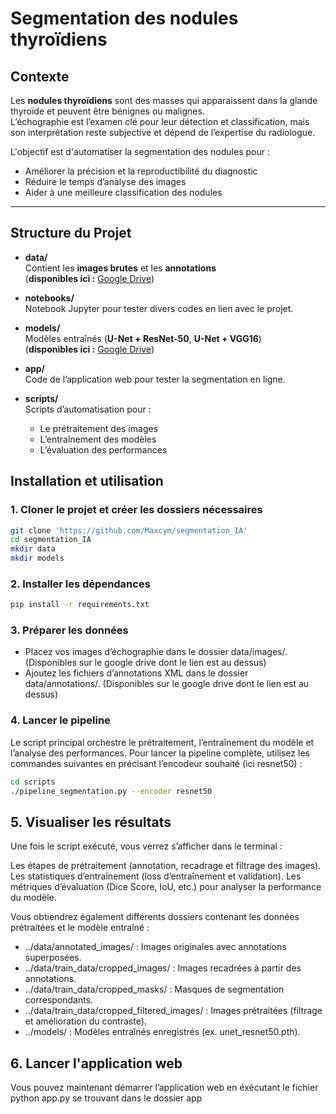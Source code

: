 # Segmentation des nodules thyroïdiens

## Contexte

Les **nodules thyroïdiens** sont des masses qui apparaissent dans la glande thyroïde et peuvent être bénignes ou malignes.  
L’échographie est l’examen clé pour leur détection et classification, mais son interprétation reste subjective et dépend de l’expertise du radiologue.  

L'objectif est d'automatiser la segmentation des nodules pour :  
- Améliorer la précision et la reproductibilité du diagnostic
- Réduire le temps d’analyse des images  
- Aider à une meilleure classification des nodules  

---

## Structure du Projet

- **data/**  
  Contient les **images brutes** et les **annotations**  
  (**disponibles ici :** [Google Drive](https://drive.google.com/drive/folders/1wIlOX3atqCiQv7KWhndW3s0eqCqN4K4B))

- **notebooks/**  
  Notebook Jupyter pour tester divers codes en lien avec le projet.

- **models/**  
  Modèles entraînés (**U-Net + ResNet-50**, **U-Net + VGG16**)  
  (**disponibles ici :** [Google Drive](https://drive.google.com/drive/folders/1FAaUSJmr9F6cvXhmgnZb4oPP82qOFjJF))

- **app/**  
  Code de l’application web pour tester la segmentation en ligne.

- **scripts/**  
  Scripts d’automatisation pour :  
  - Le prétraitement des images  
  - L’entraînement des modèles  
  - L’évaluation des performances

## Installation et utilisation

### 1. Cloner le projet et créer les dossiers nécessaires

```bash
git clone 'https://github.com/Maxcym/segmentation_IA'
cd segmentation_IA
mkdir data
mkdir models
```

### 2. Installer les dépendances

```bash
pip install -r requirements.txt
```

### 3. Préparer les données 

- Placez vos images d’échographie dans le dossier data/images/. (Disponibles sur le google drive dont le lien est au dessus)
- Ajoutez les fichiers d’annotations XML dans le dossier data/annotations/. (Disponibles sur le google drive dont le lien est au dessus)

### 4. Lancer le pipeline

Le script principal orchestre le prétraitement, l’entraînement du modèle et l’analyse des performances. Pour lancer la pipeline complète, utilisez les commandes suivantes en précisant l’encodeur souhaité (ici resnet50) :

```bash
cd scripts
./pipeline_segmentation.py --encoder resnet50
```

## 5. Visualiser les résultats

Une fois le script exécuté, vous verrez s’afficher dans le terminal :

Les étapes de prétraitement (annotation, recadrage et filtrage des images).
Les statistiques d’entraînement (loss d’entraînement et validation).
Les métriques d’évaluation (Dice Score, IoU, etc.) pour analyser la performance du modèle.

Vous obtiendrez également différents dossiers contenant les données prétraitées et le modèle entraîné :

- ../data/annotated_images/ : Images originales avec annotations superposées.
- ../data/train_data/cropped_images/ : Images recadrées à partir des annotations.
- ../data/train_data/cropped_masks/ : Masques de segmentation correspondants.
- ../data/train_data/cropped_filtered_images/ : Images prétraitées (filtrage et amélioration du contraste).
- ../models/ : Modèles entraînés enregistrés (ex. unet_resnet50.pth).

## 6. Lancer l'application web

Vous pouvez maintenant démarrer l’application web en éxécutant le fichier python app.py se trouvant dans le dossier app



